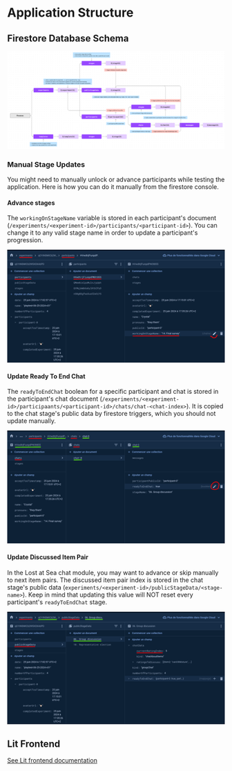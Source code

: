 # Application Structure

## Firestore Database Schema

![Firestore Database Schema](../images/firestore-schema.png)

### Manual Stage Updates

You might need to manually unlock or advance participants while testing the application.
Here is how you can do it manually from the firestore console.

#### Advance stages

The `workingOnStageName` variable is stored in each participant's document (`/experiments/<experiment-id>/participants/<participant-id>`).
You can change it to any valid stage name in order to update a participant's progression.

![Advance Stages Screenshot](../images/advance-stages.png)

#### Update Ready To End Chat

The `readyToEndChat` boolean for a specific participant and chat is stored in the participant's chat document (`/experiments/<experiment-id>/participaants/<participant-id>/chats/chat-<chat-index>`).
It is copied to the chat stage's public data by firestore triggers, which you should not update manually.

![Update Ready To End Chat](../images/ready-to-end-chat.png)

#### Update Discussed Item Pair

In the Lost at Sea chat module, you may want to advance or skip manually to next item pairs.
The discussed item pair index is stored in the chat stage's public data (`experiments/<experiment-id>/publicStageData/<stage-name>`).
Keep in mind that updating this value will NOT reset every participant's `readyToEndChat` stage.

![Update Discussed Item Pair](../images/current-rating-index.png)

## Lit Frontend

[See Lit frontend documentation](../lit/README.md)
